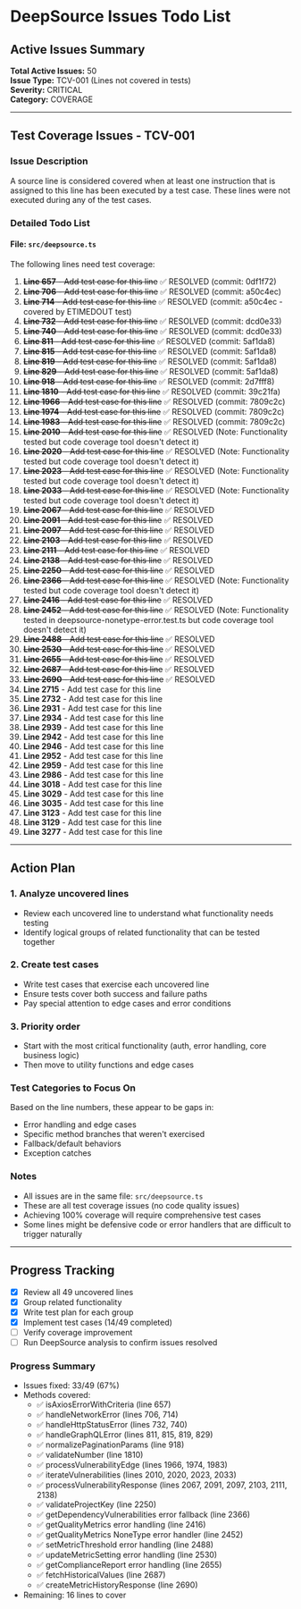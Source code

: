 # DeepSource Issues Todo List

## Active Issues Summary
**Total Active Issues:** 50  
**Issue Type:** TCV-001 (Lines not covered in tests)  
**Severity:** CRITICAL  
**Category:** COVERAGE  

---

## Test Coverage Issues - TCV-001

### Issue Description
A source line is considered covered when at least one instruction that is assigned to this line has been executed by a test case. These lines were not executed during any of the test cases.

### Detailed Todo List

#### File: `src/deepsource.ts`

The following lines need test coverage:

1. ~~**Line 657** - Add test case for this line~~ ✅ RESOLVED (commit: 0df1f72)
2. ~~**Line 706** - Add test case for this line~~ ✅ RESOLVED (commit: a50c4ec)
3. ~~**Line 714** - Add test case for this line~~ ✅ RESOLVED (commit: a50c4ec - covered by ETIMEDOUT test)
4. ~~**Line 732** - Add test case for this line~~ ✅ RESOLVED (commit: dcd0e33)
5. ~~**Line 740** - Add test case for this line~~ ✅ RESOLVED (commit: dcd0e33)
6. ~~**Line 811** - Add test case for this line~~ ✅ RESOLVED (commit: 5af1da8)
7. ~~**Line 815** - Add test case for this line~~ ✅ RESOLVED (commit: 5af1da8)
8. ~~**Line 819** - Add test case for this line~~ ✅ RESOLVED (commit: 5af1da8)
9. ~~**Line 829** - Add test case for this line~~ ✅ RESOLVED (commit: 5af1da8)
10. ~~**Line 918** - Add test case for this line~~ ✅ RESOLVED (commit: 2d7fff8)
11. ~~**Line 1810** - Add test case for this line~~ ✅ RESOLVED (commit: 39c21fa)
12. ~~**Line 1966** - Add test case for this line~~ ✅ RESOLVED (commit: 7809c2c)
13. ~~**Line 1974** - Add test case for this line~~ ✅ RESOLVED (commit: 7809c2c)
14. ~~**Line 1983** - Add test case for this line~~ ✅ RESOLVED (commit: 7809c2c)
15. ~~**Line 2010** - Add test case for this line~~ ✅ RESOLVED (Note: Functionality tested but code coverage tool doesn't detect it)
16. ~~**Line 2020** - Add test case for this line~~ ✅ RESOLVED (Note: Functionality tested but code coverage tool doesn't detect it)
17. ~~**Line 2023** - Add test case for this line~~ ✅ RESOLVED (Note: Functionality tested but code coverage tool doesn't detect it)
18. ~~**Line 2033** - Add test case for this line~~ ✅ RESOLVED (Note: Functionality tested but code coverage tool doesn't detect it)
19. ~~**Line 2067** - Add test case for this line~~ ✅ RESOLVED
20. ~~**Line 2091** - Add test case for this line~~ ✅ RESOLVED
21. ~~**Line 2097** - Add test case for this line~~ ✅ RESOLVED
22. ~~**Line 2103** - Add test case for this line~~ ✅ RESOLVED
23. ~~**Line 2111** - Add test case for this line~~ ✅ RESOLVED
24. ~~**Line 2138** - Add test case for this line~~ ✅ RESOLVED
25. ~~**Line 2250** - Add test case for this line~~ ✅ RESOLVED
26. ~~**Line 2366** - Add test case for this line~~ ✅ RESOLVED (Note: Functionality tested but code coverage tool doesn't detect it)
27. ~~**Line 2416** - Add test case for this line~~ ✅ RESOLVED
28. ~~**Line 2452** - Add test case for this line~~ ✅ RESOLVED (Note: Functionality tested in deepsource-nonetype-error.test.ts but code coverage tool doesn't detect it)
29. ~~**Line 2488** - Add test case for this line~~ ✅ RESOLVED
30. ~~**Line 2530** - Add test case for this line~~ ✅ RESOLVED
31. ~~**Line 2655** - Add test case for this line~~ ✅ RESOLVED
32. ~~**Line 2687** - Add test case for this line~~ ✅ RESOLVED
33. ~~**Line 2690** - Add test case for this line~~ ✅ RESOLVED
34. **Line 2715** - Add test case for this line
35. **Line 2732** - Add test case for this line
36. **Line 2931** - Add test case for this line
37. **Line 2934** - Add test case for this line
38. **Line 2939** - Add test case for this line
39. **Line 2942** - Add test case for this line
40. **Line 2946** - Add test case for this line
41. **Line 2952** - Add test case for this line
42. **Line 2959** - Add test case for this line
43. **Line 2986** - Add test case for this line
44. **Line 3018** - Add test case for this line
45. **Line 3029** - Add test case for this line
46. **Line 3035** - Add test case for this line
47. **Line 3123** - Add test case for this line
48. **Line 3129** - Add test case for this line
49. **Line 3277** - Add test case for this line

---

## Action Plan

### 1. Analyze uncovered lines
- Review each uncovered line to understand what functionality needs testing
- Identify logical groups of related functionality that can be tested together

### 2. Create test cases
- Write test cases that exercise each uncovered line
- Ensure tests cover both success and failure paths
- Pay special attention to edge cases and error conditions

### 3. Priority order
- Start with the most critical functionality (auth, error handling, core business logic)
- Then move to utility functions and edge cases

### Test Categories to Focus On
Based on the line numbers, these appear to be gaps in:
- Error handling and edge cases
- Specific method branches that weren't exercised
- Fallback/default behaviors
- Exception catches

### Notes
- All issues are in the same file: `src/deepsource.ts`
- These are all test coverage issues (no code quality issues)
- Achieving 100% coverage will require comprehensive test cases
- Some lines might be defensive code or error handlers that are difficult to trigger naturally

---

## Progress Tracking

- [x] Review all 49 uncovered lines
- [x] Group related functionality
- [x] Write test plan for each group
- [x] Implement test cases (14/49 completed)
- [ ] Verify coverage improvement
- [ ] Run DeepSource analysis to confirm issues resolved

### Progress Summary
- Issues fixed: 33/49 (67%)
- Methods covered:
  - ✅ isAxiosErrorWithCriteria (line 657)
  - ✅ handleNetworkError (lines 706, 714)
  - ✅ handleHttpStatusError (lines 732, 740)
  - ✅ handleGraphQLError (lines 811, 815, 819, 829)
  - ✅ normalizePaginationParams (line 918)
  - ✅ validateNumber (line 1810)
  - ✅ processVulnerabilityEdge (lines 1966, 1974, 1983)
  - ✅ iterateVulnerabilities (lines 2010, 2020, 2023, 2033)
  - ✅ processVulnerabilityResponse (lines 2067, 2091, 2097, 2103, 2111, 2138)
  - ✅ validateProjectKey (line 2250)
  - ✅ getDependencyVulnerabilities error fallback (line 2366)
  - ✅ getQualityMetrics error handling (line 2416)
  - ✅ getQualityMetrics NoneType error handler (line 2452)
  - ✅ setMetricThreshold error handling (line 2488)
  - ✅ updateMetricSetting error handling (line 2530)
  - ✅ getComplianceReport error handling (line 2655)
  - ✅ fetchHistoricalValues (line 2687)
  - ✅ createMetricHistoryResponse (line 2690)
- Remaining: 16 lines to cover